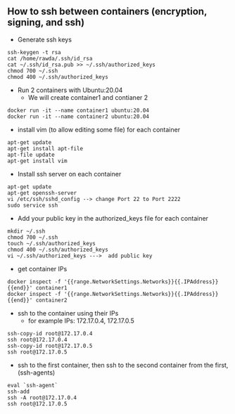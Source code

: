 ## How to ssh between containers (encryption, signing, and ssh)

- Generate ssh keys
```
ssh-keygen -t rsa
cat /home/rawda/.ssh/id_rsa
cat ~/.ssh/id_rsa.pub >> ~/.ssh/authorized_keys
chmod 700 ~/.ssh
chmod 400 ~/.ssh/authorized_keys
```

- Run 2 containers with Ubuntu:20.04 
  - We will create container1 and contianer 2
```
docker run -it --name container1 ubuntu:20.04
docker run -it --name container2 ubuntu:20.04
```

- install vim (to allow editing some file) for each container
```
apt-get update
apt-get install apt-file
apt-file update
apt-get install vim 
```

- Install ssh server on each container
```
apt-get update
apt-get openssh-server
vi /etc/ssh/sshd_config --> change Port 22 to Port 2222 
sudo service ssh
```

- Add your public key in the authorized_keys file for each container
```
mkdir ~/.ssh
chmod 700 ~/.ssh
touch ~/.ssh/authorized_keys
chmod 400 ~/.ssh/authorized_keys
vi ~/.ssh/authorized_keys --->  add public key
```

- get container IPs
```
docker inspect -f '{{range.NetworkSettings.Networks}}{{.IPAddress}}{{end}}' container1
docker inspect -f '{{range.NetworkSettings.Networks}}{{.IPAddress}}{{end}}' container2
```

- ssh to the container using their IPs 
  - for example IPs: 172.17.0.4, 172.17.0.5
```
ssh-copy-id root@172.17.0.4
ssh root@172.17.0.4
ssh-copy-id root@172.17.0.5
ssh root@172.17.0.5
```

- ssh to the first container, then ssh to the second container from the first, (ssh-agents)
```
eval `ssh-agent`
ssh-add
ssh -A root@172.17.0.4
ssh root@172.17.0.5
```


